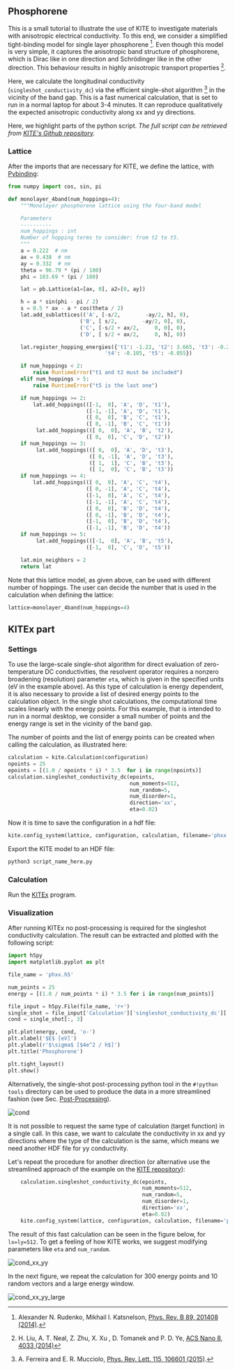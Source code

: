 ## Phosphorene
This is a small tutorial to illustrate the use of KITE to investigate materials with anisotropic electrical conductivity.
To this end, we consider a simplified tight-binding model for single layer phosphorene [^1].
Even though this model is very simple, it captures the anisotropic band structure of phosphorene, which is Dirac like in one direction and Schrödinger like in the other direction.
This behaviour results in highly anisotropic transport properties [^2].

Here, we calculate the longitudinal conductivity (`singleshot_conductivity_dc`) via the efficient single-shot algorithm [^3] in the vicinity of the band gap.
This is a fast numerical calculation, that is set to run in a normal laptop for about 3-4 minutes.
It can reproduce qualitatively the expected anisotropic conductivity along xx and yy directions.

Here, we highlight parts of the python script.
_The full script can be retrieved from [KITE's Github repository](https://github.com/quantum-kite/kite/blob/80a028026956c088f0c8fa4a019155b3b1bdcb78/examples/dccond_phosphorene.py)._

### Lattice

After the imports that are necessary for KITE, we define the lattice, with [Pybinding](http://docs.pybinding.site/en/stable/tutorial/lattice.html):

``` python linenums="1"
from numpy import cos, sin, pi

def monolayer_4band(num_hoppings=4):
    """Monolayer phosphorene lattice using the four-band model

    Parameters
    ----------
    num_hoppings : int
    Number of hopping terms to consider: from t2 to t5.
    """
    a = 0.222  # nm
    ax = 0.438  # nm
    ay = 0.332  # nm
    theta = 96.79 * (pi / 180)
    phi = 103.69 * (pi / 180)

    lat = pb.Lattice(a1=[ax, 0], a2=[0, ay])

    h = a * sin(phi - pi / 2)
    s = 0.5 * ax - a * cos(theta / 2)
    lat.add_sublattices(('A', [-s/2,        -ay/2, h], 0),
                       ('B', [ s/2,        -ay/2, 0], 0),
                       ('C', [-s/2 + ax/2,     0, 0], 0),
                       ('D', [ s/2 + ax/2,     0, h], 0))

    lat.register_hopping_energies({'t1': -1.22, 't2': 3.665, 't3': -0.205,
                               't4': -0.105, 't5': -0.055})

    if num_hoppings < 2:
        raise RuntimeError("t1 and t2 must be included")
    elif num_hoppings > 5:
        raise RuntimeError("t5 is the last one")

    if num_hoppings >= 2:
        lat.add_hoppings(([-1,  0], 'A', 'D', 't1'),
                         ([-1, -1], 'A', 'D', 't1'),
                         ([ 0,  0], 'B', 'C', 't1'),
                         ([ 0, -1], 'B', 'C', 't1'))
         lat.add_hoppings(([ 0,  0], 'A', 'B', 't2'),
                         ([ 0,  0], 'C', 'D', 't2'))
    if num_hoppings >= 3:
         lat.add_hoppings(([ 0,  0], 'A', 'D', 't3'),
                          ([ 0, -1], 'A', 'D', 't3'),
                          ([ 1,  1], 'C', 'B', 't3'),
                          ([ 1,  0], 'C', 'B', 't3'))
    if num_hoppings >= 4:
        lat.add_hoppings(([ 0,  0], 'A', 'C', 't4'),
                         ([ 0, -1], 'A', 'C', 't4'),
                         ([-1,  0], 'A', 'C', 't4'),
                         ([-1, -1], 'A', 'C', 't4'),
                         ([ 0,  0], 'B', 'D', 't4'),
                         ([ 0, -1], 'B', 'D', 't4'),
                         ([-1,  0], 'B', 'D', 't4'),
                         ([-1, -1], 'B', 'D', 't4'))
    if num_hoppings >= 5:
         lat.add_hoppings(([-1,  0], 'A', 'B', 't5'),
                         ([-1,  0], 'C', 'D', 't5'))

    lat.min_neighbors = 2
    return lat
```

Note that this lattice model, as given above, can be used with different number of hoppings.
The user can decide the number that is used in the calculation when defining the lattice:

``` python
lattice=monolayer_4band(num_hoppings=4)
```

## KITEx part
### Settings
To use the large-scale single-shot algorithm for direct evaluation of zero-temperature DC conductivities, the resolvent operator requires a nonzero broadening (resolution) parameter `eta`, which is given in the specified units (eV in the example above).
As this type of calculation is energy dependent, it is also necessary to provide a list of desired energy points to the calculation object.
In the single shot calculations, the computational time scales linearly with the energy points.
For this example, that is intended to run in a normal desktop, we consider a small number of points and the energy range is set in the vicinity of the band gap.

The number of points and the list of energy points can be created when calling the calculation, as illustrated here:

``` python linenums="1"
calculation = kite.Calculation(configuration)
npoints = 25
epoints = [(1.0 / npoints * i) * 3.5  for i in range(npoints)]
calculation.singleshot_conductivity_dc(epoints,
                                       num_moments=512,
                                       num_random=5,
                                       num_disorder=1,
                                       direction='xx',
                                       eta=0.02)
```

Now it is time to save the configuration in a hdf file:

``` python
kite.config_system(lattice, configuration, calculation, filename='phxx.h5')
```

Export the KITE model to an HDF file:

``` bash
python3 script_name_here.py
```

### Calculation

Run the [KITEx][kitex] program.

### Visualization
After running KITEx no post-processing is required for the singleshot conductivity calculation. The result can be extracted and plotted with the following script:

``` python linenums="1"
import h5py
import matplotlib.pyplot as plt

file_name = 'phxx.h5'

num_points = 25
energy = [(1.0 / num_points * i) * 3.5 for i in range(num_points)]

file_input = h5py.File(file_name, 'r+')
single_shot = file_input['Calculation']['singleshot_conductivity_dc']['SingleShot']
cond = single_shot[:, 3]

plt.plot(energy, cond, 'o-')
plt.xlabel('$E$ [eV]')
plt.ylabel(r'$\sigma$ [$4e^2 / h$]')
plt.title('Phosphorene')

plt.tight_layout()
plt.show()
```

Alternatively, the single-shot post-processing python tool in the `#!python tools` directory can be used to produce the data in a more streamlined fashion (see Sec. [Post-Processing][postprocessing]). 

![cond](../../assets/images/phosphorene/cond.png)

It is not possible to request the same type of calculation (target function) in a single call.
In this case, we want to calculate the conductivity in xx and yy directions where the type of the calculation is the same, which means we need another HDF file for yy conductivity.

Let's repeat the procedure for another direction (or alternative use the streamlined approach of the example on the [KITE repository](https://github.com/quantum-kite/kite/blob/80a028026956c088f0c8fa4a019155b3b1bdcb78/examples/dccond_phosphorene.py)):

``` python linenums="1"
    calculation.singleshot_conductivity_dc(epoints,
                                           num_moments=512,
                                           num_random=5,
                                           num_disorder=1,
                                           direction='xx',
                                           eta=0.02)
    kite.config_system(lattice, configuration, calculation, filename='phyy.h5')
```

The result of this fast calculation can be seen in the figure below, for ``lx=ly=512``.
To get a feeling of how KITE works, we suggest modifying parameters like ``eta`` and ``num_random``.

![cond_xx_yy](../../assets/images/phosphorene/cond_xx_yy.png)

In the next figure, we repeat the calculation for 300 energy points and 10 random vectors and a large energy window.

![cond_xx_yy_large](../../assets/images/phosphorene/cond_xx_yy_large.png)

[^1]: Alexander N. Rudenko, Mikhail I. Katsnelson, [Phys. Rev. B 89, 201408 (2014)](https://journals.aps.org/prb/abstract/10.1103/PhysRevB.89.201408).

[^2]: H. Liu, A. T. Neal, Z. Zhu, X. Xu , D. Tomanek and P. D. Ye, [ACS Nano 8, 4033 (2014)](https://pubs.acs.org/doi/abs/10.1021/nn501226z)

[^3]: A. Ferreira and E. R. Mucciolo, [Phys. Rev. Lett. 115, 106601 (2015)](https://journals.aps.org/prl/abstract/10.1103/PhysRevLett.115.106601).

[tutorial]: ../index.md
[calculation]: ../../api/kite.md#calculation
[getting_started]: ../index.md
[lattice]: https://docs.pybinding.site/en/stable/_api/pybinding.Lattice.html
[kitex]: ../../api/kitex.md
[kitetools]: ../../api/kite-tools.md
[postprocessing]:../postprocessing.md